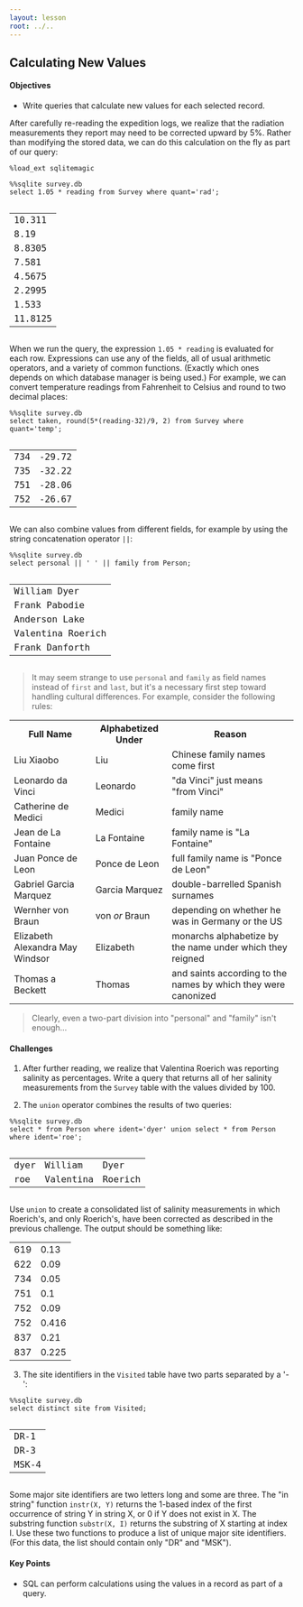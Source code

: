 ```yaml
---
layout: lesson
root: ../..
---
```


## Calculating New Values


<div class="objectives">
<h4 id="objectives">Objectives</h4>
<ul>
<li>Write queries that calculate new values for each selected record.</li>
</ul>
</div>


<div>
<p>After carefully re-reading the expedition logs, we realize that the radiation measurements they report may need to be corrected upward by 5%. Rather than modifying the stored data, we can do this calculation on the fly as part of our query:</p>
</div>


<pre class="in"><code>%load_ext sqlitemagic
</code></pre>


<pre class="in"><code>%%sqlite survey.db
select 1.05 * reading from Survey where quant=&#39;rad&#39;;
</code></pre>

<pre class="out"><code><table>
<tr><td>10.311</td></tr>
<tr><td>8.19</td></tr>
<tr><td>8.8305</td></tr>
<tr><td>7.581</td></tr>
<tr><td>4.5675</td></tr>
<tr><td>2.2995</td></tr>
<tr><td>1.533</td></tr>
<tr><td>11.8125</td></tr>
</table></code></pre>


<div>
<p>When we run the query, the expression <code>1.05 * reading</code> is evaluated for each row. Expressions can use any of the fields, all of usual arithmetic operators, and a variety of common functions. (Exactly which ones depends on which database manager is being used.) For example, we can convert temperature readings from Fahrenheit to Celsius and round to two decimal places:</p>
</div>


<pre class="in"><code>%%sqlite survey.db
select taken, round(5*(reading-32)/9, 2) from Survey where quant=&#39;temp&#39;;
</code></pre>

<pre class="out"><code><table>
<tr><td>734</td><td>-29.72</td></tr>
<tr><td>735</td><td>-32.22</td></tr>
<tr><td>751</td><td>-28.06</td></tr>
<tr><td>752</td><td>-26.67</td></tr>
</table></code></pre>


<div>
<p>We can also combine values from different fields, for example by using the string concatenation operator <code>||</code>:</p>
</div>


<pre class="in"><code>%%sqlite survey.db
select personal || &#39; &#39; || family from Person;
</code></pre>

<pre class="out"><code><table>
<tr><td>William Dyer</td></tr>
<tr><td>Frank Pabodie</td></tr>
<tr><td>Anderson Lake</td></tr>
<tr><td>Valentina Roerich</td></tr>
<tr><td>Frank Danforth</td></tr>
</table></code></pre>


<div>
<blockquote>
<p>It may seem strange to use <code>personal</code> and <code>family</code> as field names instead of <code>first</code> and <code>last</code>, but it's a necessary first step toward handling cultural differences. For example, consider the following rules:</p>
</blockquote>
<table>
  <tr> <th>
Full Name
</th> <th>
Alphabetized Under
</th> <th>
Reason
</th> </tr>
  <tr> <td>
Liu Xiaobo
</td> <td>
Liu
</td> <td>
Chinese family names come first
</td> </tr>
  <tr> <td> 
Leonardo da Vinci
</td> <td>
Leonardo
</td> <td>
&quot;da Vinci&quot; just means &quot;from Vinci&quot;
</td> </tr>
  <tr> <td> 
Catherine de Medici
</td> <td>
Medici
</td> <td>
family name
</td> </tr>
  <tr> <td> 
Jean de La Fontaine
</td> <td>
La Fontaine
</td> <td>
family name is &quot;La Fontaine&quot;
</td> </tr>
  <tr> <td> 
Juan Ponce de Leon
</td> <td>
Ponce de Leon
</td> <td>
full family name is &quot;Ponce de Leon&quot;
</td> </tr>
  <tr> <td> 
Gabriel Garcia Marquez
</td> <td>
Garcia Marquez
</td> <td>
double-barrelled Spanish surnames
</td> </tr>
  <tr> <td> 
Wernher von Braun
</td> <td>
von <em>or</em> Braun
</td> <td>
depending on whether he was in Germany or the US
</td> </tr>
  <tr> <td> 
Elizabeth Alexandra May Windsor
</td> <td>
Elizabeth
</td> <td>
monarchs alphabetize by the name under which they reigned
</td> </tr>
  <tr> <td> 
Thomas a Beckett
</td> <td>
Thomas
</td> <td>
and saints according to the names by which they were canonized
</td> </tr>
</table>

<blockquote>
<p>Clearly, even a two-part division into &quot;personal&quot; and &quot;family&quot; isn't enough...</p>
</blockquote>
</div>


<div>
<h4 id="challenges">Challenges</h4>
<ol style="list-style-type: decimal">
<li><p>After further reading, we realize that Valentina Roerich was reporting salinity as percentages. Write a query that returns all of her salinity measurements from the <code>Survey</code> table with the values divided by 100.</p></li>
<li><p>The <code>union</code> operator combines the results of two queries:</p></li>
</ol>
</div>


<pre class="in"><code>%%sqlite survey.db
select * from Person where ident=&#39;dyer&#39; union select * from Person where ident=&#39;roe&#39;;
</code></pre>

<pre class="out"><code><table>
<tr><td>dyer</td><td>William</td><td>Dyer</td></tr>
<tr><td>roe</td><td>Valentina</td><td>Roerich</td></tr>
</table></code></pre>


<div>
<p>Use <code>union</code> to create a consolidated list of salinity measurements in which Roerich's, and only Roerich's, have been corrected as described in the previous challenge. The output should be something like:</p>
<table>
  <tr> <td>
619
</td> <td>
0.13
</td> </tr>
  <tr> <td>
622
</td> <td>
0.09
</td> </tr>
  <tr> <td>
734
</td> <td>
0.05
</td> </tr>
  <tr> <td>
751
</td> <td>
0.1
</td> </tr>
  <tr> <td>
752
</td> <td>
0.09
</td> </tr>
  <tr> <td>
752
</td> <td>
0.416
</td> </tr>
  <tr> <td>
837
</td> <td>
0.21
</td> </tr>
  <tr> <td>
837
</td> <td>
0.225
</td> </tr>
</table>
</div>


<div>
<ol start="3" style="list-style-type: decimal">
<li>The site identifiers in the <code>Visited</code> table have two parts separated by a '-':</li>
</ol>
</div>


<pre class="in"><code>%%sqlite survey.db
select distinct site from Visited;
</code></pre>

<pre class="out"><code><table>
<tr><td>DR-1</td></tr>
<tr><td>DR-3</td></tr>
<tr><td>MSK-4</td></tr>
</table></code></pre>


<div>
<p>Some major site identifiers are two letters long and some are three. The &quot;in string&quot; function <code>instr(X, Y)</code> returns the 1-based index of the first occurrence of string Y in string X, or 0 if Y does not exist in X. The substring function <code>substr(X, I)</code> returns the substring of X starting at index I. Use these two functions to produce a list of unique major site identifiers. (For this data, the list should contain only &quot;DR&quot; and &quot;MSK&quot;).</p>
</div>


<div class="keypoints">
<h4 id="key-points">Key Points</h4>
<ul>
<li>SQL can perform calculations using the values in a record as part of a query.</li>
</ul>
</div>
